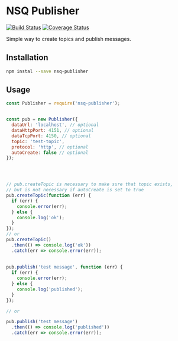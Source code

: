 # NSQ Publisher
[![Build Status](https://travis-ci.org/menoncello/nsq-publisher.svg?branch=master)](https://travis-ci.org/menoncello/nsq-publisher)
[![Coverage Status](https://coveralls.io/repos/github/menoncello/nsq-publisher/badge.svg?branch=1.0-version)](https://coveralls.io/github/menoncello/nsq-publisher?branch=1.0-version)

Simple way to create topics and publish messages.

## Installation

```bash
npm instal --save nsq-publisher
```

## Usage

```js
const Publisher = require('nsq-publisher');


const pub = new Publisher({
  dataUrl: 'localhost', // optional 
  dataHttpPort: 4151, // optional 
  dataTcpPort: 4150, // optional 
  topic: 'test-topic', 
  protocol: 'http', // optional 
  autoCreate: false // optional
});




// pub.createTopic is necessary to make sure that topic exists, 
// but is not necessary if autoCreate is set to true
pub.createTopic(function (err) {
  if (err) {
  	console.error(err);
  } else {
  	console.log('ok');
  }
});
// or
pub.createTopic()
  .then(() => console.log('ok'))
  .catch(err => console.error(err));
  
  
pub.publish('test message', function (err) {
  if (err) {
  	console.error(err);
  } else {
  	console.log('published');
  }
});

// or

pub.publish('test message')
  .then(() => console.log('published'))
  .catch(err => console.error(err));

```